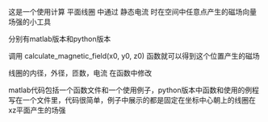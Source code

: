 这是一个使用计算 平面线圈 中通过 静态电流 时在空间中任意点产生的磁场向量场强的小工具

分别有matlab版本和python版本

调用 calculate_magnetic_field(x0, y0, z0) 函数就可以得到这个位置产生的磁场

线圈的内径，外径，匝数，电流 在函数中修改

matlab代码包括一个函数文件和一个使用例子，python版本中函数和使用的例程写在一个文件里，代码很简单，例子中展示的都是固定在坐标中心朝上的线圈在xz平面产生的场强
